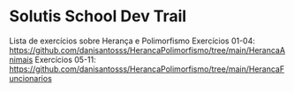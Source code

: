 # Solutis School Dev Trail

Lista de exercícios sobre Herança e Polimorfismo
Exercícios 01-04: https://github.com/danisantosss/HerancaPolimorfismo/tree/main/HerancaAnimais
Exercícios 05-11: https://github.com/danisantosss/HerancaPolimorfismo/tree/main/HerancaFuncionarios
